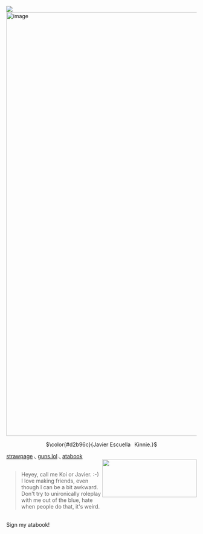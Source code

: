 ![](https://komarev.com/ghpvc/?username=sillybillykoijoi&color=dc747c&label=Stinkies&style=plastic)
<br />
<img width="1000" height="1120" alt="image" src="https://github.com/user-attachments/assets/b830c305-d870-4f6b-8100-57091c7104de"/>
<p align="center"> $\color{#d2b96c}{Javier󠀠󠀠󠀠󠀠󠀠 Escuella⠀Kinnie.}$

[strawpage](https://koiiii.straw.page/) 
◟
[guns.lol](https://guns.lol/sillybillykoijoi) 
◟
[atabook](https://sillybillykoijoi.atabook.org)
<br />
<img align="right" width="250" height="100" src="https://github.com/user-attachments/assets/a671cdfb-da64-422a-8f13-32107f0f8834" />
<br />
> Heyey, call me Koi or Javier. :-) I love making friends, even though I can be a bit awkward. Don't try to unironically roleplay with me out of the blue, hate when people do that, it's weird.
<br />
Sign my atabook!
